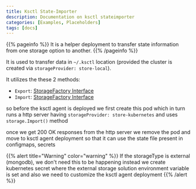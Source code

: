 ```yaml
---
title: Ksctl State-Importer
description: Documentation on ksctl stateimporter
categories: [Examples, Placeholders]
tags: [docs]
---
```


{{% pageinfo %}}
It is a helper deployment to transfer state information from one storage option to another.
{{% /pageinfo %}}

It is used to transfer data in `~/.ksctl` location (provided the cluster is created via `storageProvider: store-local`).


It utilizes the these 2 methods:
- `Export`: [StorageFactory Interface](https://github.com/ksctl/ksctl/blob/d3c2d74fe03ab1e8ad48d45290662c878196889b/pkg/types/typesStorage.go#L34)
- `Import`: [StorageFactory Interface](https://github.com/ksctl/ksctl/blob/d3c2d74fe03ab1e8ad48d45290662c878196889b/pkg/types/typesStorage.go#L37)

so before the ksctl agent is deployed we first create this pod which in turn runs a http server having `storageProvider: store-kubernetes` and uses `storage.Import()` method

once we get 200 OK responses from the http server we remove the pod and move to ksctl agent deployment so that it can use the state file present in configmaps, secrets

{{% alert title="Warning" color="warning" %}}
If the storageType is external (mongodb), we don't need this to be happening instead we create kubernetes secret where the external storage solution environment variable is set and also we need to customize the ksctl agent deployment
{{% /alert %}}